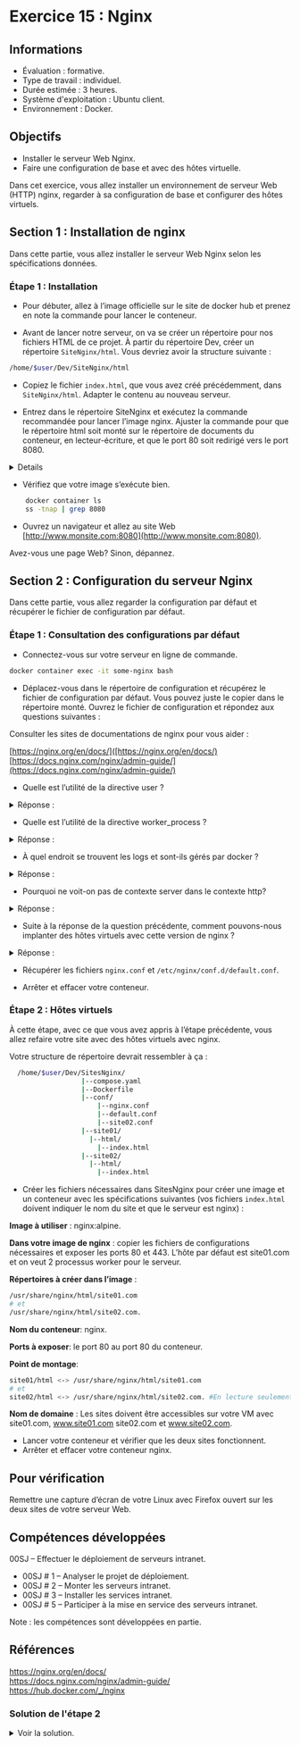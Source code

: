 #  Exercice 15 :  Nginx

## Informations
- Évaluation : formative.  
- Type de travail : individuel.  
- Durée estimée : 3 heures.  
- Système d'exploitation : Ubuntu client.  
- Environnement : Docker.  

## Objectifs  

- Installer le serveur Web Nginx.  
- Faire une configuration de base et avec des hôtes virtuelle.  

Dans cet exercice, vous allez installer un environnement de serveur Web (HTTP) nginx, regarder à sa configuration de base et configurer des hôtes virtuels.

## Section 1 : Installation de nginx  
Dans cette partie, vous allez installer le serveur Web Nginx selon les spécifications données.  

### Étape 1 : Installation  

- Pour débuter, allez à l’image officielle sur le site de docker hub et prenez en note la commande pour lancer le conteneur.  

-	Avant de lancer notre serveur, on va se créer un répertoire pour nos fichiers HTML de ce projet. À partir du répertoire Dev, créer un répertoire ```SiteNginx/html```. Vous devriez avoir la structure suivante :  

```bash  
/home/$user/Dev/SiteNginx/html
```  

- Copiez le fichier ```index.html```, que vous avez créé précédemment, dans ```SiteNginx/html```. Adapter le contenu au nouveau serveur.

-	Entrez dans le répertoire SiteNginx et exécutez la commande recommandée pour lancer l’image nginx. Ajuster la commande pour que le répertoire html soit monté sur le répertoire de documents du conteneur, en lecteur-écriture, et que le port 80 soit redirigé vers le port 8080.

<details>  

```bash
docker run --name some-nginx -p 8080:80 -v "$PWD"/html/:/usr/share/nginx/html/ -d nginx

```  

</details>  

-	Vérifiez que votre image s’exécute bien.  

```bash
    docker container ls
    ss -tnap | grep 8080
```  

- Ouvrez un navigateur et allez au site Web [http://www.monsite.com:8080](http://www.monsite.com:8080).  

Avez-vous une page Web? Sinon, dépannez.  

## Section 2 : Configuration du serveur Nginx  

Dans cette partie, vous allez regarder la configuration par défaut et récupérer le fichier de configuration par défaut.  

### Étape 1 : Consultation des configurations par défaut  

-	Connectez-vous sur votre serveur en ligne de commande.    

```bash
docker container exec -it some-nginx bash
```  

-	Déplacez-vous dans le répertoire de configuration et récupérez le fichier de configuration par défaut. Vous pouvez juste le copier dans le répertoire monté. Ouvrez le fichier de configuration et répondez aux questions suivantes :

Consulter les sites de documentations de nginx pour vous aider :

[https://nginx.org/en/docs/]([https://nginx.org/en/docs/)   
[https://docs.nginx.com/nginx/admin-guide/](https://docs.nginx.com/nginx/admin-guide/) 


-	Quelle est l’utilité de la directive user ?  

<details>
<summary>Réponse :</summary>  
L’utilisateur sous lequel s’exécute nginx.  
</details>  

-	Quelle est l’utilité de la directive worker_process ? 

<details>
<summary>Réponse :</summary>
The number of worker processes is defined by the worker_processes directive in the nginx.conf configuration file and can either be set to a fixed number or configured to adjust automatically to the number of available CPU cores.  
</details>  

-	À quel endroit se trouvent les logs et sont-ils gérés par docker ? 

<details>
<summary>Réponse :</summary>

```bash
error_log  /var/log/nginx/error.log warn;
access_log  /var/log/nginx/access.log  main;
```  

Oui, ils sont gérés quand même par docker, si l'on fait la commande ```docker container logs some-nginx```, on les voit.  
</details>  

- Pourquoi ne voit-on pas de contexte server dans le contexte http? 

<details>
<summary>Réponse :</summary>

Car nous avons ```include /etc/nginx/conf.d/*.conf;```. Dans ```conf.d/``` nous avons le fichier ```default.conf``` qui contient le contexte ```server```.  

</details>  

- Suite à la réponse de la question précédente, comment pouvons-nous implanter des hôtes virtuels avec cette version de nginx ?

<details>
<summary>Réponse :</summary>

En créant un fichier ```hote.conf``` par hôte virtuel dans ```conf.d/```.

</details>  

-	Récupérer les fichiers ```nginx.conf``` et ```/etc/nginx/conf.d/default.conf```.  

-	Arrêter et effacer votre conteneur.  

### Étape 2 : Hôtes virtuels  

À cette étape, avec ce que vous avez appris à l’étape précédente, vous allez refaire votre site avec des hôtes virtuels avec nginx.  

Votre structure de répertoire devrait ressembler à ça :  

```bash
  /home/$user/Dev/SitesNginx/
                  |--compose.yaml
                  |--Dockerfile
                  |--conf/
                      |--nginx.conf
                      |--default.conf
                      |--site02.conf
                  |--site01/
                    |--html/
                      |--index.html
                  |--site02/
                    |--html/
                      |--index.html
```    

- Créer les fichiers nécessaires dans SitesNginx pour créer une image et un conteneur avec les spécifications suivantes (vos fichiers ```index.html``` doivent indiquer le nom du site et que le serveur est nginx) :  

**Image à utiliser** : nginx:alpine. 

**Dans votre image de nginx** : copier les fichiers de configurations nécessaires et exposer les ports 80 et 443. L’hôte par défaut est site01.com et on veut 2 processus worker pour le serveur.  

**Répertoires à créer dans l’image** :  

```bash
/usr/share/nginx/html/site01.com 
# et
/usr/share/nginx/html/site02.com.
```  

**Nom du conteneur**: nginx.  

**Ports à exposer**: le port 80 au port 80 du conteneur.  

**Point de montage**:  

```bash
site01/html <-> /usr/share/nginx/html/site01.com 
# et
site02/html <-> /usr/share/nginx/html/site02.com. #En lecture seulement.
```  

**Nom de domaine** : Les sites doivent être accessibles sur votre VM avec site01.com, www.site01.com site02.com et www.site02.com.  

- Lancer votre conteneur et vérifier que les deux sites fonctionnent.  
- Arrêter et effacer votre conteneur nginx.  

## Pour vérification

Remettre une capture d’écran de votre Linux avec Firefox ouvert sur les deux sites de votre serveur Web.  

## Compétences développées

00SJ – Effectuer le déploiement de serveurs intranet. 	
- 00SJ # 1 – Analyser le projet de déploiement.
- 00SJ # 2 – Monter les serveurs intranet.
- 00SJ # 3 – Installer les services intranet.
- 00SJ # 5 – Participer à la mise en service des serveurs intranet.


Note : les compétences sont développées en partie.

## Références

<https://nginx.org/en/docs/>  
<https://docs.nginx.com/nginx/admin-guide/>  
<https://hub.docker.com/_/nginx>  

### Solution de l'étape 2  

<details>  
<summary>Voir la solution.</summary>  

```yaml
# compose.yaml
---
services:
  nginx:
    build:
        context: .
    ports:
      - "80:80"
    volumes:
      - ./site01/html:/usr/share/nginx/html/site01.com
      - ./site02/html:/usr/share/nginx/html/site02.com
```  

```Dockerfile
# Dockerfile
# Creer une image pour notre serveur nginx

# Utilise la derniere image
FROM nginx:alpine

# Ajoute le repertoire pour site01
RUN mkdir -p /usr/share/nginx/html/site01.com

# Ajoute le repertoire pour site02
RUN mkdir -p /usr/share/nginx/html/site02.com

# Exposer les ports 80 et 443
EXPOSE 80 443

# Change dans le repertoire de configuration
WORKDIR /etc/nginx/

# Remplacer nginx.conf par le mien
COPY conf/nginx.conf nginx.conf

# Remplacer default.conf par le mien, pour site01.com
COPY conf/default.conf conf.d/default.conf

# Copier le fichier de configuration pour site02.com
COPY conf/site02.conf conf.d/site02.conf
```  

```bash
#default.conf
server {
    listen       80;
    listen  [::]:80;
    server_name  site01.com www.site01.com;

    #access_log  /var/log/nginx/host.access.log  main;

    location / {
        root   /usr/share/nginx/html/site01.com;
        index  index.html index.htm;
    }

    #error_page  404              /404.html;

    # redirect server error pages to the static page /50x.html
    #
    error_page   500 502 503 504  /50x.html;
    location = /50x.html {
        root   /usr/share/nginx/html;
    }

    # proxy the PHP scripts to Apache listening on 127.0.0.1:80
    #
    #location ~ \.php$ {
    #    proxy_pass   http://127.0.0.1;
    #}

    # pass the PHP scripts to FastCGI server listening on 127.0.0.1:9000
    #
    #location ~ \.php$ {
    #    root           html;
    #    fastcgi_pass   127.0.0.1:9000;
    #    fastcgi_index  index.php;
    #    fastcgi_param  SCRIPT_FILENAME  /scripts$fastcgi_script_name;
    #    include        fastcgi_params;
    #}

    # deny access to .htaccess files, if Apache's document root
    # concurs with nginx's one
    #
    #location ~ /\.ht {
    #    deny  all;
    #}
}
```  

```bash
#site02.conf
server {
    listen       80;
    listen  [::]:80;
    server_name  site02.com www.site02.com;

    #access_log  /var/log/nginx/host.access.log  main;

    location / {
        root   /usr/share/nginx/html/site02.com;
        index  index.html index.htm;
    }

    #error_page  404              /404.html;

    # redirect server error pages to the static page /50x.html
    #
    error_page   500 502 503 504  /50x.html;
    location = /50x.html {
        root   /usr/share/nginx/html;
    }

    # proxy the PHP scripts to Apache listening on 127.0.0.1:80
    #
    #location ~ \.php$ {
    #    proxy_pass   http://127.0.0.1;
    #}

    # pass the PHP scripts to FastCGI server listening on 127.0.0.1:9000
    #
    #location ~ \.php$ {
    #    root           html;
    #    fastcgi_pass   127.0.0.1:9000;
    #    fastcgi_index  index.php;
    #    fastcgi_param  SCRIPT_FILENAME  /scripts$fastcgi_script_name;
    #    include        fastcgi_params;
    #}

    # deny access to .htaccess files, if Apache's document root
    # concurs with nginx's one
    #
    #location ~ /\.ht {
    #    deny  all;
    #}
}
```  

```bash
#nginx.conf
user  nginx;
worker_processes  2;

error_log  /var/log/nginx/error.log notice;
pid        /run/nginx.pid;


events {
    worker_connections  1024;
}


http {
    include       /etc/nginx/mime.types;
    default_type  application/octet-stream;

    log_format  main  '$remote_addr - $remote_user [$time_local] "$request" '
                      '$status $body_bytes_sent "$http_referer" '
                      '"$http_user_agent" "$http_x_forwarded_for"';

    access_log  /var/log/nginx/access.log  main;

    sendfile        on;
    #tcp_nopush     on;

    keepalive_timeout  65;

    #gzip  on;

    include /etc/nginx/conf.d/*.conf;
}
```  
</details>
